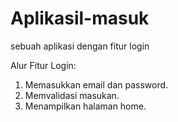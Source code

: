 # Aplikasil-masuk
sebuah aplikasi dengan fitur login

Alur Fitur Login:
1. Memasukkan email dan password.
2. Memvalidasi masukan.
3. Menampilkan halaman home.
